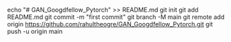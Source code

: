 echo "# GAN_Googdfellow_Pytorch" >> README.md
git init
git add README.md
git commit -m "first commit"
git branch -M main
git remote add origin https://github.com/rahultheogre/GAN_Googdfellow_Pytorch.git
git push -u origin main
